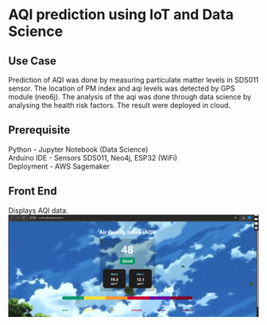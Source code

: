 # AQI prediction using IoT and Data Science
## Use Case
Prediction of AQI was done by measuring particulate matter levels in SDS011 sensor. The location of PM index and aqi levels was detected by GPS module (neo6j). The analysis of the aqi was done through data science by analysing the health risk factors. The result were deployed in cloud.

## Prerequisite
Python - Jupyter Notebook (Data Science)\
Arduino IDE - Sensors SDS011, Neo4j, ESP32 (WiFi)\
Deployment - AWS Sagemaker

## Front End
Displays AQI data.\
![](Screenshots/aqidata.png)
